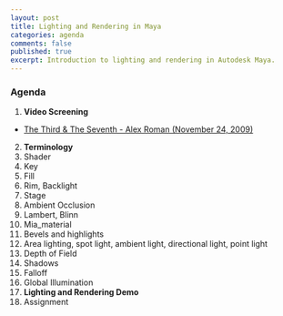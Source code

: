 ```yaml
---
layout: post
title: Lighting and Rendering in Maya
categories: agenda
comments: false
published: true
excerpt: Introduction to lighting and rendering in Autodesk Maya.
---
```


### Agenda

1. **Video Screening**
  - [The Third & The Seventh - Alex Roman (November 24, 2009)](https://vimeo.com/7809605)
2. **Terminology**
  1. Shader
  2. Key
  3. Fill
  4. Rim, Backlight
  5. Stage
  6. Ambient Occlusion
  7. Lambert, Blinn
  8. Mia_material
  9. Bevels and highlights
  10. Area lighting, spot light, ambient light, directional light, point light
  11. Depth of Field
  12. Shadows
  13. Falloff
  14. Global Illumination
3. **Lighting and Rendering Demo**
4. Assignment
